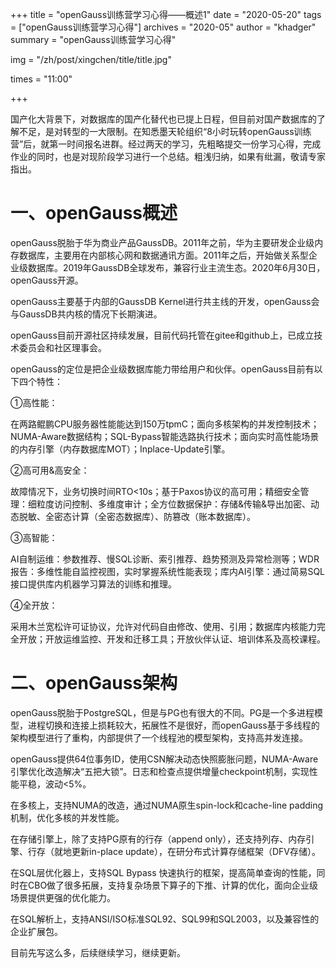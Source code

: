 +++
title = "openGauss训练营学习心得——概述1"
date = "2020-05-20"
tags = ["openGauss训练营学习心得"]
archives = "2020-05"
author = "khadger"
summary = "openGauss训练营学习心得"

img = "/zh/post/xingchen/title/title.jpg"

times = "11:00"

+++

国产化大背景下，对数据库的国产化替代也已提上日程，但目前对国产数据库的了解不足，是对转型的一大限制。在知悉墨天轮组织“8小时玩转openGauss训练营”后，就第一时间报名进群。经过两天的学习，先粗略提交一份学习心得，完成作业的同时，也是对现阶段学习进行一个总结。粗浅归纳，如果有纰漏，敬请专家指出。

**一、openGauss概述**
=================

openGauss脱胎于华为商业产品GaussDB。2011年之前，华为主要研发企业级内存数据库，主要用在内部核心网和数据通讯方面。2011年之后，开始做关系型企业级数据库。2019年GaussDB全球发布，兼容行业主流生态。2020年6月30日，openGauss开源。

openGauss主要基于内部的GaussDB Kernel进行共主线的开发，openGauss会与GaussDB共内核的情况下长期演进。

openGauss目前开源社区持续发展，目前代码托管在gitee和github上，已成立技术委员会和社区理事会。

openGauss的定位是把企业级数据库能力带给用户和伙伴。openGauss目前有以下四个特性：

①高性能：

在两路鲲鹏CPU服务器性能能达到150万tpmC；面向多核架构的并发控制技术；NUMA-Aware数据结构；SQL-Bypass智能选路执行技术；面向实时高性能场景的内存引擎（内存数据库MOT）；Inplace-Update引擎。

②高可用&高安全：

故障情况下，业务切换时间RTO<10s；基于Paxos协议的高可用；精细安全管理：细粒度访问控制、多维度审计；全方位数据保护：存储&传输&导出加密、动态脱敏、全密态计算（全密态数据库）、防篡改（账本数据库）。

③高智能：

AI自制运维：参数推荐、慢SQL诊断、索引推荐、趋势预测及异常检测等；WDR报告：多维性能自监控视图，实时掌握系统性能表现；库内AI引擎：通过简易SQL接口提供库内机器学习算法的训练和推理。

④全开放：

采用木兰宽松许可证协议，允许对代码自由修改、使用、引用；数据库内核能力完全开放；开放运维监控、开发和迁移工具；开放伙伴认证、培训体系及高校课程。

二、openGauss架构
=============

openGauss脱胎于PostgreSQL，但是与PG也有很大的不同。PG是一个多进程模型，进程切换和连接上损耗较大，拓展性不是很好，而openGauss基于多线程的架构模型进行了重构，内部提供了一个线程池的模型架构，支持高并发连接。

openGauss提供64位事务ID，使用CSN解决动态快照膨胀问题，NUMA-Aware引擎优化改造解决“五把大锁”。日志和检查点提供增量checkpoint机制，实现性能平稳，波动<5%。

在多核上，支持NUMA的改造，通过NUMA原生spin-lock和cache-line padding机制，优化多核的并发性能。

在存储引擎上，除了支持PG原有的行存（append only），还支持列存、内存引擎、行存（就地更新in-place update），在研分布式计算存储框架（DFV存储）。

在SQL层优化器上，支持SQL Bypass 快速执行的框架，提高简单查询的性能，同时在CBO做了很多拓展，支持复杂场景下算子的下推、计算的优化，面向企业级场景提供更强的优化能力。

在SQL解析上，支持ANSI/ISO标准SQL92、SQL99和SQL2003，以及兼容性的企业扩展包。

目前先写这么多，后续继续学习，继续更新。
